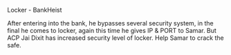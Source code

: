 Locker - BankHeist

After entering into the bank, he bypasses several security system, in the final he comes to locker, again this time he gives IP & PORT to Samar.  But ACP Jai Dixit has increased security level of locker. Help Samar to crack the safe.

